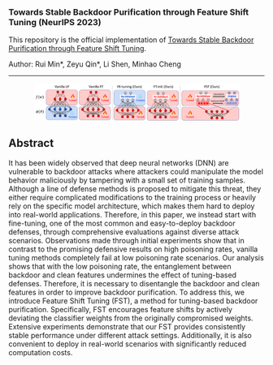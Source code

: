 ### Towards Stable Backdoor Purification through Feature Shift Tuning (NeurIPS 2023)
This repository is the official implementation of [Towards Stable Backdoor Purification through Feature Shift Tuning](https://arxiv.org/abs/2310.01875).

Author: Rui Min*, Zeyu Qin*, Li Shen, Minhao Cheng

----
<div align=center><img src=pics/framework.png  width="80%" height="60%"></div>

## Abstract

It has been widely observed that deep neural networks (DNN) are vulnerable to backdoor attacks where attackers could manipulate the model behavior maliciously by tampering with a small set of training samples. Although a line of defense methods is proposed to mitigate this threat, they either require complicated modifications to the training process or heavily rely on the specific model architecture, which makes them hard to deploy into real-world applications. Therefore, in this paper, we instead start with fine-tuning, one of the most common and easy-to-deploy backdoor defenses, through comprehensive evaluations against diverse attack scenarios. Observations made through initial experiments show that in contrast to the promising defensive results on high poisoning rates, vanilla tuning methods completely fail at low poisoning rate scenarios. Our analysis shows that with the low poisoning rate, the entanglement between backdoor and clean features undermines the effect of tuning-based defenses. Therefore, it is necessary to disentangle the backdoor and clean features in order to improve backdoor purification. To address this, we introduce Feature Shift Tuning (FST), a method for tuning-based backdoor purification. Specifically, FST encourages feature shifts by actively deviating the classifier weights from the originally compromised weights. Extensive experiments demonstrate that our FST provides consistently stable performance under different attack settings. Additionally, it is also convenient to deploy in real-world scenarios with significantly reduced computation costs.

